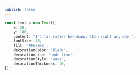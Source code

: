 ```yaml
---
publish: false
---
```


<script setup>
import TextDecoration from '../components/TextDecoration.vue'
</script>

<TextDecoration />

```ts
const text = new Text({
    x: 50,
    y: 100,
    content: "I'd far rather be\nhappy than right any day.",
    fontSize: 45,
    fill: '#F67676',
    decorationColor: 'black',
    decorationLine: 'underline',
    decorationStyle: 'wavy',
    decorationThickness: 10,
});
```
